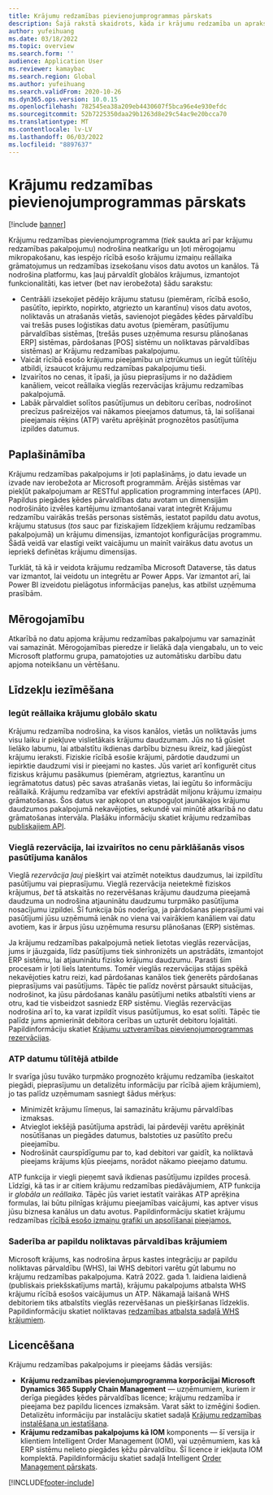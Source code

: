 ```yaml
---
title: Krājumu redzamības pievienojumprogrammas pārskats
description: Šajā rakstā skaidrots, kāda ir krājumu redzamība un apraksta tās funkcijas.
author: yufeihuang
ms.date: 03/18/2022
ms.topic: overview
ms.search.form: ''
audience: Application User
ms.reviewer: kamaybac
ms.search.region: Global
ms.author: yufeihuang
ms.search.validFrom: 2020-10-26
ms.dyn365.ops.version: 10.0.15
ms.openlocfilehash: 782545ea38a209eb4430607f5bca96e4e930efdc
ms.sourcegitcommit: 52b7225350daa29b1263d8e29c54ac9e20bcca70
ms.translationtype: MT
ms.contentlocale: lv-LV
ms.lasthandoff: 06/03/2022
ms.locfileid: "8897637"
---
```

# <a name="inventory-visibility-add-in-overview"></a>Krājumu redzamības pievienojumprogrammas pārskats

[!include [banner](../includes/banner.md)]

Krājumu redzamības pievienojumprogramma (*tiek* saukta arī par krājumu redzamības pakalpojumu) nodrošina neatkarīgu un ļoti mērogojamu mikropakošanu, kas iespējo rīcībā esošo krājumu izmaiņu reāllaika grāmatojumus un redzamības izsekošanu visos datu avotos un kanālos. Tā nodrošina platformu, kas ļauj pārvaldīt globālos krājumus, izmantojot funkcionalitāti, kas ietver (bet nav ierobežota) šādu sarakstu:

- Centrāāli izsekojiet pēdējo krājumu statusu (piemēram, rīcībā esošo, pasūtīto, iepirkto, nopirkto, atgriezto un karantīnu) visos datu avotos, noliktavās un atrašanās vietās, savienojot piegādes ķēdes pārvaldību vai trešās puses loģistikas datu avotus (piemēram, pasūtījumu pārvaldības sistēmas, \[trešās puses uzņēmuma resursu plānošanas ERP\] sistēmas, pārdošanas \[POS\] sistēmu un noliktavas pārvaldības sistēmas) ar Krājumu redzamības pakalpojumu.
- Vaicāt rīcībā esošo krājumu pieejamību un iztrūkumus un iegūt tūlītēju atbildi, izsaucot krājumu redzamības pakalpojumu tieši.
- Izvairītos no cenas, it īpaši, ja jūsu pieprasījums ir no dažādiem kanāliem, veicot reāllaika vieglās rezervācijas krājumu redzamības pakalpojumā.
- Labāk pārvaldiet solītos pasūtījumus un debitoru cerības, nodrošinot precīzus pašreizējos vai nākamos pieejamos datumus, tā, lai solīšanai pieejamais rēķins (ATP) varētu aprēķināt prognozētos pasūtījuma izpildes datumus.

## <a name="extensibility"></a>Paplašināmība

Krājumu redzamības pakalpojums ir ļoti paplašināms, jo datu ievade un izvade nav ierobežota ar Microsoft programmām. Ārējās sistēmas var piekļūt pakalpojumam ar RESTful application programming interfaces (API). Papildus piegādes ķēdes pārvaldības datu avotam un dimensijām nodrošināto izvēles kartējumu izmantošanai varat integrēt Krājumu redzamību vairākās trešās personas sistēmās, iestatot papildu datu avotus, krājumu statusus (*tos* sauc par fiziskajiem līdzekļiem krājumu redzamības pakalpojumā) un krājumu dimensijas, izmantojot konfigurācijas programmu. Šādā veidā var elastīgi veikt vaicājumu un mainīt vairākus datu avotus un iepriekš definētas krājumu dimensijas.

Turklāt, tā kā ir veidota krājumu redzamība Microsoft Dataverse, tās datus var izmantot, lai veidotu un integrētu ar Power Apps. Var izmantot arī, lai Power BI izveidotu pielāgotus informācijas paneļus, kas atbilst uzņēmuma prasībām.

## <a name="scalability"></a>Mērogojamību

Atkarībā no datu apjoma krājumu redzamības pakalpojumu var samazināt vai samazināt. Mērogojamības pieredze ir lielākā daļa viengabalu, un to veic Microsoft platformu grupa, pamatojoties uz automātisku darbību datu apjoma noteikšanu un vērtēšanu.

## <a name="feature-highlights"></a>Līdzekļu iezīmēšana

### <a name="get-a-global-view-of-real-time-inventory"></a>Iegūt reāllaika krājumu globālo skatu

Krājumu redzamība nodrošina, ka visos kanālos, vietās un noliktavās jums visu laiku ir piekļuve vislietākais krājumu daudzumam. Jūs no tā gūsiet lielāko labumu, lai atbalstītu ikdienas darbību biznesu ikreiz, kad jāiegūst krājumu ieraksti. Fiziskie rīcībā esošie krājumi, pārdotie daudzumi un iepirktie daudzumi visi ir pieejami no kastes. Jūs variet arī konfigurēt citus fiziskus krājumu pasākumus (piemēram, atgrieztus, karantīnu un iegrāmatotus datus) pēc savas atrašanās vietas, lai iegūtu šo informāciju reāllaikā. Krājumu redzamība var efektīvi apstrādāt miljonu krājumu izmaiņu grāmatošanas. Šos datus var apkopot un atspoguļot jaunākajos krājumu daudzumos pakalpojumā nekavējoties, sekundē vai minūtē atkarībā no datu grāmatošanas intervāla. Plašāku informāciju skatiet krājumu redzamības [publiskajiem API](inventory-visibility-api.md).

### <a name="soft-reservation-to-avoid-overselling-across-all-order-channels"></a>Vieglā rezervācija, lai izvairītos no cenu pārklāšanās visos pasūtījuma kanālos

Vieglā *rezervācija ļauj* piešķirt vai atzīmēt noteiktus daudzumus, lai izpildītu pasūtījumu vai pieprasījumu. Vieglā rezervācija neietekmē fiziskos krājumus, *bet* tā atskaitās no rezervēšanas krājumu daudzuma pieejamā daudzuma un nodrošina atjauninātu daudzumu turpmāko pasūtījuma nosacījumu izpildei. Šī funkcija būs noderīga, ja pārdošanas pieprasījumi vai pasūtījumi jūsu uzņēmumā ienāk no viena vai vairākiem kanāliem vai datu avotiem, kas ir ārpus jūsu uzņēmuma resursu plānošanas (ERP) sistēmas.

Ja krājumu redzamības pakalpojumā netiek lietotas vieglās rezervācijas, jums ir jāuzgaida, līdz pasūtījums tiek sinhronizēts un apstrādāts, izmantojot ERP sistēmu, lai atjauninātu fizisko krājumu daudzumu. Parasti šim procesam ir ļoti liels latentums. Tomēr vieglās rezervācijas stājas spēkā nekavējoties katru reizi, kad pārdošanas kanālos tiek ģenerēts pārdošanas pieprasījums vai pasūtījums. Tāpēc tie palīdz novērst pārsaukt situācijas, nodrošinot, ka jūsu pārdošanas kanālu pasūtījumi netiks atbalstīti viens ar otru, kad tie visbeidzot sasniedz ERP sistēmu. Vieglās rezervācijas nodrošina arī to, ka varat izpildīt visus pasūtījumus, ko esat solīti. Tāpēc tie palīdz jums apmierināt debitora cerības un uzturēt debitoru lojalitāti. Papildinformāciju skatiet [Krājumu uztveramības pievienojumprogrammas rezervācijas](inventory-visibility-reservations.md).

### <a name="immediate-response-of-atp-dates-confirmation"></a>ATP datumu tūlītējā atbilde

Ir svarīga jūsu tuvāko turpmāko prognozēto krājumu redzamība (ieskaitot piegādi, pieprasījumu un detalizētu informāciju par rīcībā ajiem krājumiem), jo tas palīdz uzņēmumam sasniegt šādus mērķus:

- Minimizēt krājumu līmeņus, lai samazinātu krājumu pārvaldības izmaksas.
- Atvieglot iekšējā pasūtījuma apstrādi, lai pārdevēji varētu aprēķināt nosūtīšanas un piegādes datumus, balstoties uz pasūtīto preču pieejamību.
- Nodrošināt caurspīdīgumu par to, kad debitori var gaidīt, ka noliktavā pieejams krājums kļūs pieejams, norādot nākamo pieejamo datumu.

ATP funkcija ir viegli pieņemt savā ikdienas pasūtījumu izpildes procesā. Līdzīgi, kā tas ir ar citiem krājumu redzamības piedāvājumiem, ATP funkcija ir *globāla un reāllaika*. Tāpēc jūs variet iestatīt vairākas ATP aprēķina formulas, lai būtu pilnīgas krājumu pieejamības vaicājumi, kas aptver visus jūsu biznesa kanālus un datu avotus. Papildinformāciju skatiet krājumu redzamības [rīcībā esošo izmaiņu grafiki un apsolīšanai pieejamos.](inventory-visibility-available-to-promise.md)

### <a name="compatibility-with-advanced-warehouse-management-items"></a>Saderība ar papildu noliktavas pārvaldības krājumiem

Microsoft krājums, kas nodrošina ārpus kastes integrāciju ar papildu noliktavas pārvaldību (WHS), lai WHS debitori varētu gūt labumu no krājumu redzamības pakalpojuma. Katrā 2022. gada 1. laidiena laidienā (publiskais priekšskatījums martā), krājumu pakalpojums atbalsta WHS krājumu rīcībā esošos vaicājumus un ATP. Nākamajā laišanā WHS debitoriem tiks atbalstīts vieglās rezervēšanas un piešķiršanas līdzeklis. Papildinformāciju skatiet noliktavas [redzamības atbalsta sadaļā WHS krājumiem](inventory-visibility-whs-support.md).

## <a name="licensing"></a>Licencēšana

Krājumu redzamības pakalpojums ir pieejams šādās versijās:

- **Krājumu redzamības pievienojumprogramma korporācijai Microsoft Dynamics 365 Supply Chain Management** — uzņēmumiem, kuriem ir derīga piegādes ķēdes pārvaldības licence; krājumu redzamība ir pieejama bez papildu licences izmaksām. Varat sākt to izmēģini šodien. Detalizētu informāciju par instalāciju skatiet sadaļā [Krājumu redzamības instalēšana un iestatīšana](inventory-visibility-setup.md).
- **Krājumu redzamības pakalpojums kā IOM** komponents — šī versija ir klientiem Intelligent Order Management (IOM), vai uzņēmumiem, kas kā ERP sistēmu nelieto piegādes ķēžu pārvaldību. Šī licence ir iekļauta IOM komplektā. Papildinformāciju skatiet sadaļā Intelligent [Order Management pārskats](/dynamics365/intelligent-order-management/overview).

[!INCLUDE[footer-include](../../includes/footer-banner.md)]
